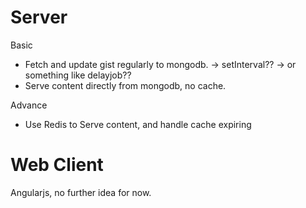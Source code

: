Server
======
Basic
* Fetch and update gist regularly to mongodb.
  -> setInterval??
  -> or something like delayjob??
* Serve content directly from mongodb, no cache.

Advance
* Use Redis to Serve content, and handle cache expiring


Web Client
==========
Angularjs, no further idea for now.
